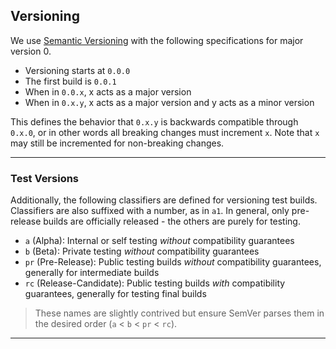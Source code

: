 ## Versioning

We use [Semantic Versioning](https://semver.org/) with the following specifications for major version 0.

 - Versioning starts at `0.0.0`
 - The first build is `0.0.1`
 - When in `0.0.x`, x acts as a major version
 - When in `0.x.y`, x acts as a major version and y acts as a minor version

This defines the behavior that `0.x.y` is backwards compatible through `0.x.0`, or in other words all breaking changes
must increment `x`. Note that `x` may still be incremented for non-breaking changes.

---

### Test Versions

Additionally, the following classifiers are defined for versioning test builds. Classifiers are also suffixed with a
number, as in `a1`. In general, only pre-release builds are officially released - the others are purely for testing.

 - `a` (Alpha): Internal or self testing *without* compatibility guarantees
 - `b` (Beta): Private testing *without* compatibility guarantees
 - `pr` (Pre-Release): Public testing builds *without* compatibility guarantees, generally for intermediate builds
 - `rc` (Release-Candidate): Public testing builds *with* compatibility guarantees, generally for testing final builds

> These names are slightly contrived but ensure SemVer parses them in the desired order (`a` < `b` < `pr` < `rc`).

---
